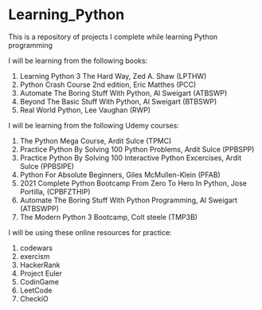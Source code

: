 # Learning_Python
This is a repository of projects I complete while learning Python programming

I will be learning from the following books:
1) Learning Python 3 The Hard Way, Zed A. Shaw (LPTHW)
2) Python Crash Course 2nd edition, Eric Matthes (PCC)
3) Automate The Boring Stuff With Python, Al Sweigart (ATBSWP)
4) Beyond The Basic Stuff With Python, Al Sweigart (BTBSWP)
5) Real World Python, Lee Vaughan (RWP)

I will be learning from the following Udemy courses:
1) The Python Mega Course, Ardit Sulce (TPMC)
2) Practice Python By Solving 100 Python Problems, Ardit Sulce (PPBSPP)
3) Practice Python By Solving 100 Interactive Python Excercises, Ardit Sulce (PPBSIPE)
4) Python For Absolute Beginners, Giles McMullen-Klein (PFAB)
5) 2021 Complete Python Bootcamp From Zero To Hero In Python, Jose Portilla, (CPBFZTHIP)
6) Automate The Boring Stuff With Python Programming, Al Sweigart (ATBSWPP)
7) The Modern Python 3 Bootcamp, Colt steele (TMP3B)

I will be using these online resources for practice:
1) codewars
2) exercism
3) HackerRank
4) Project Euler
5) CodinGame
6) LeetCode
7) CheckiO

